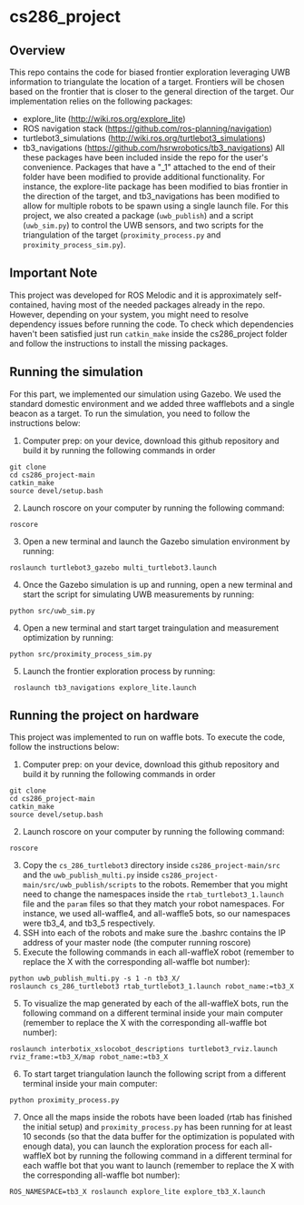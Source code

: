 # cs286_project

## Overview
This repo contains the code for biased frontier exploration leveraging UWB information to triangulate the location of a target. Frontiers will be chosen based on the frontier that is closer to the general direction of the target. Our implementation relies on the following packages:
 - explore_lite (http://wiki.ros.org/explore_lite)
 - ROS navigation stack (https://github.com/ros-planning/navigation)
 - turtlebot3_simulations (http://wiki.ros.org/turtlebot3_simulations)
 - tb3_navigations (https://github.com/hsrwrobotics/tb3_navigations)
 All these packages have been included inside the repo for the user's convenience. Packages that have a "_1" attached to the end of their folder have been modified to provide additional functionality. For instance, the explore-lite package has been modified to bias frontier in the direction of the target, and tb3_navigations has been modified to allow for multiple robots to be spawn using a single launch file. For this project, we also created a package (`uwb_publish`) and a script (`uwb_sim.py`) to control the UWB sensors, and two scripts for the triangulation of the target (`proximity_process.py` and `proximity_process_sim.py`).
 
 ## Important Note
 This project was developed for ROS Melodic and it is approximately self-contained, having most of the needed packages already in the repo. However, depending on your system, you might need to resolve dependency issues before running the code. To check which dependencies haven't been satisfied just run `catkin_make` inside the cs286_project folder and follow the instructions to install the missing packages.
 
 ## Running the simulation
 For this part, we implemented our simulation using Gazebo. We used the standard domestic environment and we added three wafflebots and a single beacon as a target. To run the simulation, you need to follow the instructions below:
 1. Computer prep: on your device, download this github repository and build it by running the following commands in order
 ```
 git clone 
 cd cs286_project-main
 catkin_make
 source devel/setup.bash
 ```
 2. Launch roscore on your computer by running the following command:
 ```
 roscore
 ```
 3. Open a new terminal and launch the Gazebo simulation environment by running:
 ```
 roslaunch turtlebot3_gazebo multi_turtlebot3.launch
 ```
 4. Once the Gazebo simulation is up and running, open a new terminal and start the script for simulating UWB measurements by running:
 ```
 python src/uwb_sim.py
 ```
 4. Open a new terminal and start target traingulation and measurement optimization by running:
 ```
 python src/proximity_process_sim.py
 ```
 5. Launch the frontier exploration process by running:
 ```
  roslaunch tb3_navigations explore_lite.launch
 ```
 
 
 ## Running the project on hardware
 This project was implemented to run on waffle bots. To execute the code, follow the instructions below:
 
 1. Computer prep: on your device, download this github repository and build it by running the following commands in order
 ```
 git clone 
 cd cs286_project-main
 catkin_make
 source devel/setup.bash
 ```
 2. Launch roscore on your computer by running the following command:
 ```
 roscore
 ```
 3. Copy the `cs_286_turtlebot3` directory inside `cs286_project-main/src` and the `uwb_publish_multi.py` inside `cs286_project-main/src/uwb_publish/scripts` to the robots. Remember that you might need to change the namespaces inside the `rtab_turtlebot3_1.launch` file and the `param` files so that they match your robot namespaces. For instance, we used all-waffle4, and all-waffle5 bots, so our namespaces were tb3_4, and tb3_5 respectively.
 4. SSH into each of the robots and make sure the .bashrc contains the IP address of your master node (the computer running roscore) 
 5. Execute the following commands in each all-waffleX robot (remember to replace the X with the corresponding all-waffle bot number):
 ```
python uwb_publish_multi.py -s 1 -n tb3_X/
roslaunch cs_286_turtlebot3 rtab_turtlebot3_1.launch robot_name:=tb3_X
 ```
 5. To visualize the map generated by each of the all-waffleX bots, run the following command on a different terminal inside your main computer (remember to replace the X with the corresponding all-waffle bot number):
 ```
 roslaunch interbotix_xslocobot_descriptions turtlebot3_rviz.launch rviz_frame:=tb3_X/map robot_name:=tb3_X
 ```
 6. To start target triangulation launch the following script from a different terminal inside your main computer:
 ```
 python proximity_process.py
 ```
 7. Once all the maps inside the robots have been loaded (rtab has finished the initial setup) and `proximity_process.py` has been running for at least 10 seconds (so that the data buffer for the optimization is populated with enough data), you can launch the exploration process for each all-waffleX bot by running the following command in a different terminal for each waffle bot that you want to launch (remember to replace the X with the corresponding all-waffle bot number):
 ```
 ROS_NAMESPACE=tb3_X roslaunch explore_lite explore_tb3_X.launch
 ```
 
